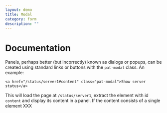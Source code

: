 ```yaml
---
layout: demo
title: Modal
category: form
description: ""
---
```


# Documentation

Panels, perhaps better (but incorrectly) known as dialogs or popups, can
be created using standard links or buttons with the `pat-modal` class.
An example:

    <a href="/status/server1#content" class="pat-modal">Show server status</a>

This will load the page at `/status/server1`, extract the element with
id `content` and display its content in a panel. If the content consists
of a single element XXX